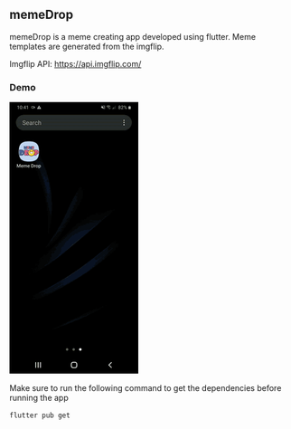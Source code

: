 ## memeDrop

memeDrop is a meme creating app developed using flutter. Meme templates are generated from the imgflip.

Imgflip API:
https://api.imgflip.com/

### Demo
<div>
  <img src="assets/memeDrop.gif">
</div>

Make sure to run the following command to get the dependencies before running the app
```bash
flutter pub get
```
